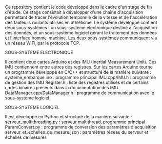 Ce repository contient le code développé dans le cadre d'un stage de fin d'étude. Ce stage consistait à développer d'une chaîne d'acquisition permettant de tracer l'évolution temporelle de la vitesse et de l'accélération des fauteuils roulants utilisés en athlétisme. Le système développé contient deux sous-systèmes : un sous-système électronique destiné à l'acquisition des données, et un sous-système logiciel gérant le traitement des données et l'interface homme-machine. Les deux sous-systèmes communiquent via un réseau WiFi, par le protocole TCP.

SOUS-SYSTEME ELECTRONIQUE

Il contient deux cartes Arduino et des IMU (Inertial Measurement Unit). Ces IMU contiennent entre autres des registres. Sur les cartes Arduino tourne un programme développé en C/C++ et structuré de la manière suivante :     
systeme_embarque.ino : programme principal 
IMU.cpp/IMU.h : programme de gestion des IMU 
Register.h : liste des registres utilisés et de certains codes binaires présents dans la documentation des IMU. 
DataManager.cpp/DataManager.h : programme de communication avec le sous-système logiciel

SOUS-SYSTEME LOGICIEL

Il est développé en Python et structuré de la manière suivante : 
serveur_multithreading.py : serveur multithread, programme principal 
ParamConvert.py : programme de conversion des paramètres d'acquisition 
serveur_et_echelles_de_mesure.json : paramètres réseau du serveur et échelles de mesures
